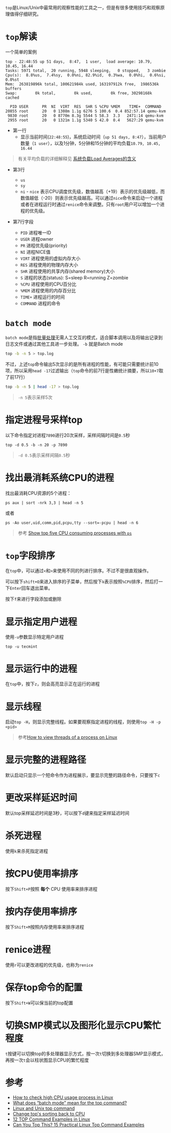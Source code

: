 `top`是Linux/Unix中最常用的观察性能的工具之一，但是有很多使用技巧和观察原理值得仔细研究。

# `top`解读

一个简单的案例

```
top - 22:48:55 up 51 days,  8:47,  1 user,  load average: 10.79, 10.45, 16.44
Tasks: 5971 total,  20 running, 5948 sleeping,   0 stopped,   3 zombie
Cpu(s):  8.8%us,  7.4%sy,  0.0%ni, 82.9%id,  0.3%wa,  0.0%hi,  0.6%si,  0.0%st
Mem:  263819896k total, 100621984k used, 163197912k free,  1986536k buffers
Swap:        0k total,        0k used,        0k free, 30298168k cached

  PID USER      PR  NI  VIRT  RES  SHR S %CPU %MEM    TIME+  COMMAND
20855 root      20   0 1308m 1.1g 6276 S 100.6  0.4 852:57.14 qemu-kvm
 9830 root      20   0 8770m 8.3g 5544 S 58.3  3.3   2471:14 qemu-kvm
 2955 root      20   0 1321m 1.1g 5340 S 42.0  0.4   5627:29 qemu-kvm
```

* 第一行
  * 显示当前时间(`22:48:55`)，系统启动时间（`up 51 days, 8:47`），当前用户数量（`1 user`），以及1分钟，5分钟和15分钟的平均负载`10.79, 10.45, 16.44`

> 有关平均负载的详细解释见 [系统负载Load Averages的含义](../../kernel/cpu/system_load_averages)

* 第3行
  * `us`
  * `sy`
  * `ni` - `nice` 表示CPU调度优先级，数值越高（+19）表示的优先级越低，而数值越低（-20）则表示优先级越高。可以通过`nice`命令来启动一个进程或者在进程运行时通过`renice`命令来调整。只有`root`用户可以增加一个进程的优先级。

* 第7行字段
  * `PID` 进程唯一ID
  * `USER` 进程owner
  * `PR` 进程优先级(priority)
  * `NI` 进程NICE值
  * `VIRT` 进程使用的虚拟内存大小
  * `RES` 进程使用的物理内存大小
  * `SHR` 进程使用的共享内存(shared memory)大小
  * `S` 进程的状态(status): S=sleep R=running Z=zombie
  * `%CPU` 进程使用的CPU百分比
  * `%MEM` 进程使用的内存百分比
  * `TIME+` 进程运行的时间
  * `COMMAND` 进程的命令

# `batch mode`

`batch mode`是指[批量处理](https://en.wikipedia.org/wiki/Batch_processing)无需人工交互的模式，适合脚本调用以及将输出记录到日志文件或通过其他工具进一步处理。 `-b` 就是Batch mode

```bash
top -b -n 5 > top.log
```

不过，上述`top`命令输出5次显示的是所有进程的性能，有可能只需要统计前10项，所以采用`head -17`过滤输出（`top`命令的前7行是性嫩统计摘要，所以`10+7`取了前17行）

```bash
top -b -n 5 | head -17 > top.log
```

> `-n 5`表示采样5次

# 指定进程号采样top

以下命令指定对进程`7890`进行20次采样，采样间隔时间是`0.5`秒

```
top -d 0.5 -b -n 20 -p 7890
```

> `-d 0.5`表示采样间隔`0.5`秒

# 找出最消耗系统CPU的进程

找出最消耗CPU资源的5个进程：

```
ps aux | sort -nrk 3,3 | head -n 5
```

或者

```
ps -Ao user,uid,comm,pid,pcpu,tty --sort=-pcpu | head -n 6
```

> 参考 [Show top five CPU consuming processes with `ps`](http://unix.stackexchange.com/questions/13968/show-top-five-cpu-consuming-processes-with-ps)

# `top`字段排序

在`top`中，可以通过`<`和`>`来使用不同的列进行排序。不过不是很直观操作。

可以按下`shift+O`来进入排序的子菜单，然后按下`k`表示按照`%CPU`排序，然后打一下`Enter`回车退出菜单。

按下`f`来进行字段添加或删除

# 显示指定用户进程

使用`-u`参数显示特定用户进程

```
top -u tecmint
```

# 显示运行中的进程

在`top`中，按下`z`，则会高亮显示正在运行的进程

# 显示线程

启动`top -H`，则显示完整线程。如果要观察指定进程的线程，则使用`top -H -p <pid>`

> 参考[How to view threads of a process on Linux](http://ask.xmodulo.com/view-threads-process-linux.html)

# 显示完整的进程路径

默认启动只显示一个短命令作为进程展示，要显示完整的路径命令，只要按下`c`

# 更改采样延迟时间

默认top采样延迟时间是3秒，可以按下`d`键来指定采样延迟时间

# 杀死进程

使用`k`来杀死指定进程

# 按CPU使用率排序

按下`Shift+P`按照 **每个** CPU 使用率来排序进程

# 按内存使用率排序

按下`Shift+M`按照内存使用率来排序进程

# renice进程

使用`r`可以更改进程的优先级，也称为`renice`

# 保存top命令的配置

按下`Shift+W`可以保当前的top配置

# 切换SMP模式以及图形化显示CPU繁忙程度

`t`按键可以切换top的多处理器显示方式，按一次`t`切换到多处理器SMP显示模式，再按一次`t`会以柱状图显示CPU的繁忙程度

# 参考

* [How to check high CPU usage process in Linux](https://www.2daygeek.com/check-high-cpu-usage-process-linux/)
* [What does “batch mode” mean for the top command?](http://unix.stackexchange.com/questions/138484/what-does-batch-mode-mean-for-the-top-command)
* [Linux and Unix top command](http://www.computerhope.com/unix/top.htm)
* [Change top's sorting back to CPU](http://unix.stackexchange.com/questions/158584/change-tops-sorting-back-to-cpu)
* [12 TOP Command Examples in Linux](http://www.tecmint.com/12-top-command-examples-in-linux/)
* [Can You Top This? 15 Practical Linux Top Command Examples](http://www.thegeekstuff.com/2010/01/15-practical-unix-linux-top-command-examples)
